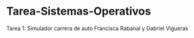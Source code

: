 # Tarea-Sistemas-Operativos
Tarea 1: Simulador carrera de auto Francisca Rabanal y Gabriel Vigueras
